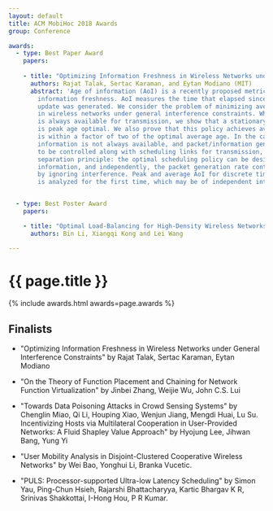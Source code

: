 ```yaml
---
layout: default
title: ACM MobiHoc 2018 Awards
group: Conference

awards:
  - type: Best Paper Award
    papers:
    
    - title: "Optimizing Information Freshness in Wireless Networks under General Interference Constraints"
      authors: Rajat Talak, Sertac Karaman, and Eytan Modiano (MIT)
      abstract: 'Age of information (AoI) is a recently proposed metric for measuring
        information freshness. AoI measures the time that elapsed since the last received
        update was generated. We consider the problem of minimizing average and peak AoI
        in wireless networks under general interference constraints. When fresh information
        is always available for transmission, we show that a stationary scheduling policy
        is peak age optimal. We also prove that this policy achieves average age that
        is within a factor of two of the optimal average age. In the case where fresh
        information is not always available, and packet/information generation rate has
        to be controlled along with scheduling links for transmission, we prove an important
        separation principle: the optimal scheduling policy can be designed assuming fresh
        information, and independently, the packet generation rate control can be done
        by ignoring interference. Peak and average AoI for discrete time G/Ber/1 queue
        is analyzed for the first time, which may be of independent interest.<br/>'


  - type: Best Poster Award
    papers:

    - title: "Optimal Load-Balancing for High-Density Wireless Networks with Flow-Level Dynamics"
      authors: Bin Li, Xiangqi Kong and Lei Wang

---
```


# {{ page.title }}

{% include awards.html awards=page.awards %}

## Finalists

- "Optimizing Information Freshness in Wireless Networks under General Interference Constraints" by Rajat Talak, Sertac Karaman, Eytan Modiano

- "On the Theory of Function Placement and Chaining for Network Function Virtualization" by Jinbei Zhang, Weijie Wu, John C.S. Lui

- "Towards Data Poisoning Attacks in Crowd Sensing Systems" by Chenglin Miao, Qi Li, Houping Xiao, Wenjun Jiang, Mengdi Huai, Lu Su.
Incentivizing Hosts via Multilateral Cooperation in User-Provided Networks: A Fluid Shapley Value Approach" by Hyojung Lee, Jihwan Bang, Yung Yi

- "User Mobility Analysis in Disjoint-Clustered Cooperative Wireless Networks" by Wei Bao, Yonghui Li, Branka Vucetic.

- "PULS: Processor-supported Ultra-low Latency Scheduling" by Simon Yau, Ping-Chun Hsieh, Rajarshi Bhattacharyya, Kartic Bhargav K R, Srinivas Shakkottai, I-Hong Hou, P R Kumar.

